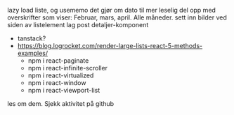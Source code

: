 lazy load liste, og usememo det
gjør om dato til mer leselig
del opp med overskrifter som viser: Februar, mars, april. Alle måneder.
sett inn bilder ved siden av listelement
lag post detaljer-komponent

- tanstack?
- https://blog.logrocket.com/render-large-lists-react-5-methods-examples/
  - npm i react-paginate
  - npm i react-infinite-scroller
  - npm i react-virtualized
  - npm i react-window
  - npm i react-viewport-list


les om dem. Sjekk aktivitet på github